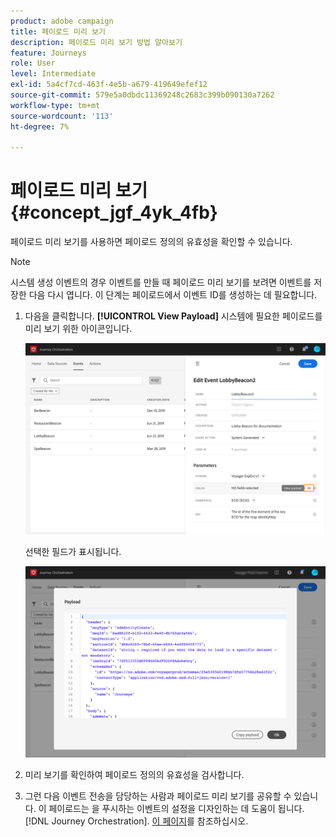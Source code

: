 ```yaml
---
product: adobe campaign
title: 페이로드 미리 보기
description: 페이로드 미리 보기 방법 알아보기
feature: Journeys
role: User
level: Intermediate
exl-id: 5a4cf7cd-463f-4e5b-a679-419649efef12
source-git-commit: 579e5a0dbdc11369248c2683c399b090130a7262
workflow-type: tm+mt
source-wordcount: '113'
ht-degree: 7%

---
```


# 페이로드 미리 보기 {#concept_jgf_4yk_4fb}

페이로드 미리 보기를 사용하면 페이로드 정의의 유효성을 확인할 수 있습니다.

>[!NOTE]
>
>시스템 생성 이벤트의 경우 이벤트를 만들 때 페이로드 미리 보기를 보려면 이벤트를 저장한 다음 다시 엽니다. 이 단계는 페이로드에서 이벤트 ID를 생성하는 데 필요합니다.

1. 다음을 클릭합니다. **[!UICONTROL View Payload]** 시스템에 필요한 페이로드를 미리 보기 위한 아이콘입니다.

   ![](../assets/journey13.png)

   선택한 필드가 표시됩니다.

   ![](../assets/journey14.png)

1. 미리 보기를 확인하여 페이로드 정의의 유효성을 검사합니다.

1. 그런 다음 이벤트 전송을 담당하는 사람과 페이로드 미리 보기를 공유할 수 있습니다. 이 페이로드는 을 푸시하는 이벤트의 설정을 디자인하는 데 도움이 됩니다. [!DNL Journey Orchestration]. [이 페이지](../event/additional-steps-to-send-events-to-journey-orchestration.md)를 참조하십시오.

